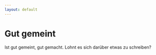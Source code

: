 ```yaml
---
layout: default
---
```


# Gut gemeint

Ist gut gemeint, gut gemacht. Lohnt es sich darüber etwas zu schreiben?
